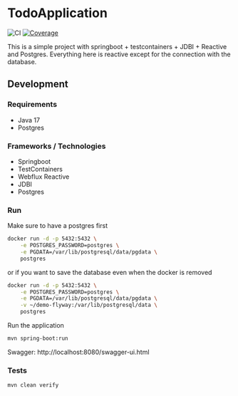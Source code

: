 # TodoApplication
![CI](https://github.com/thiagodsti/testcontainers-spring/actions/workflows/ci.yaml/badge.svg?branch=main)
[![Coverage](https://codecov.io/gh/thiagodsti/testcontainers-spring/branch/main/graph/badge.svg?token=0FW8UXB870)](https://codecov.io/gh/thiagodsti/testcontainers-spring)

This is a simple project with springboot + testcontainers + JDBI + Reactive and Postgres.
Everything here is reactive except for the connection with the database.

## Development

### Requirements

- Java 17
- Postgres

### Frameworks / Technologies

- Springboot
- TestContainers
- Webflux Reactive
- JDBI
- Postgres

### Run

Make sure to have a postgres first
```bash
docker run -d -p 5432:5432 \
    -e POSTGRES_PASSWORD=postgres \
    -e PGDATA=/var/lib/postgresql/data/pgdata \
    postgres
```
or if you want to save the database even when the docker is removed
```bash
docker run -d -p 5432:5432 \
    -e POSTGRES_PASSWORD=postgres \
    -e PGDATA=/var/lib/postgresql/data/pgdata \
    -v ~/demo-flyway:/var/lib/postgresql/data \
    postgres
```
Run the application
```bash
mvn spring-boot:run
```

Swagger: http://localhost:8080/swagger-ui.html

### Tests
```bash
mvn clean verify
```
